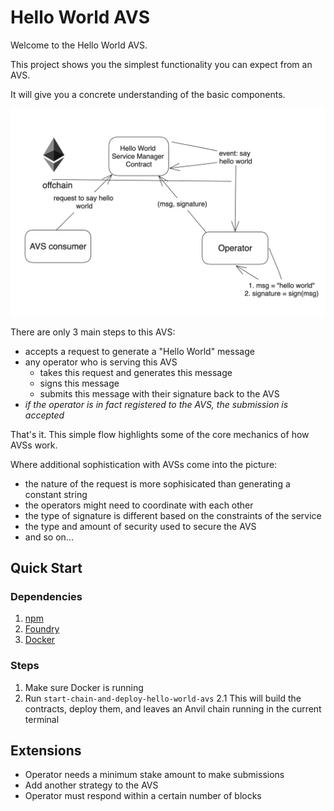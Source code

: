 # Hello World AVS

Welcome to the Hello World AVS.

This project shows you the simplest functionality you can expect from an AVS.

It will give you a concrete understanding of the basic components.

![hello-world-png](./assets/hello-world-diagram.png)

There are only 3 main steps to this AVS:
- accepts a request to generate a "Hello World" message
- any operator who is serving this AVS
    - takes this request and generates this message
    - signs this message
    - submits this message with their signature back to the AVS
- *if the operator is in fact registered to the AVS, the submission is accepted*

That's it. This simple flow highlights some of the core mechanics of how AVSs work.

Where additional sophistication with AVSs come into the picture:
- the nature of the request is more sophisicated than generating a constant string
- the operators might need to coordinate with each other
- the type of signature is different based on the constraints of the service
- the type and amount of security used to secure the AVS
- and so on...

## Quick Start

### Dependencies 

1. [npm](https://docs.npmjs.com/downloading-and-installing-node-js-and-npm)
2. [Foundry](https://getfoundry.sh/)
3. [Docker](https://www.docker.com/get-started/)

### Steps

1. Make sure Docker is running
2. Run `start-chain-and-deploy-hello-world-avs`
    2.1 This will build the contracts, deploy them, and leaves an Anvil chain running in the current terminal

## Extensions

- Operator needs a minimum stake amount to make submissions
- Add another strategy to the AVS
- Operator must respond within a certain number of blocks